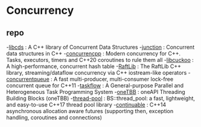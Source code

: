 # Concurrency

## repo
-[libcds](https://github.com/khizmax/libcds) : A C++ library of Concurrent Data Structures
-[junction](https://github.com/preshing/junction) : Concurrent data structures in C++
-[concurrencpp](https://github.com/David-Haim/concurrencpp) : Modern concurrency for C++. Tasks, executors, timers and C++20 coroutines to rule them all
-[libcuckoo](https://github.com/efficient/libcuckoo) : A high-performance, concurrent hash table
-[RaftLib](https://github.com/RaftLib/RaftLib) : The RaftLib C++ library, streaming/dataflow concurrency via C++ iostream-like operators
-[concurrentqueue](https://github.com/cameron314/concurrentqueue) : A fast multi-producer, multi-consumer lock-free concurrent queue for C++11
-[taskflow](https://github.com/taskflow/taskflow) : A General-purpose Parallel and Heterogeneous Task Programming System
-[oneTBB](https://github.com/oneapi-src/oneTBB) : oneAPI Threading Building Blocks (oneTBB)
-[thread-pool](https://github.com/bshoshany/thread-pool) : BS::thread_pool: a fast, lightweight, and easy-to-use C++17 thread pool library
-[continuable](https://github.com/Naios/continuable) : C++14 asynchronous allocation aware futures (supporting then, exception handling, coroutines and connections)
